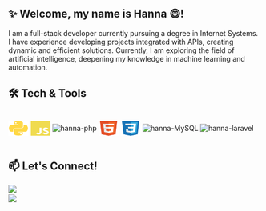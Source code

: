 ## ✨ Welcome, my name is Hanna 😄!

I am a full-stack developer currently pursuing a degree in Internet Systems. I have experience developing projects integrated with APIs, creating dynamic and efficient solutions. Currently, I am exploring the field of artificial intelligence, deepening my knowledge in machine learning and automation.
<br>

## 🛠 Tech & Tools
<div style="display: inline_block"><br>
  <img align="center" alt="hanna-python" height="30" width="40" src="https://raw.githubusercontent.com/devicons/devicon/master/icons/python/python-plain.svg">
  <img align="center" alt="hanna-Js" height="30" width="40" src="https://raw.githubusercontent.com/devicons/devicon/master/icons/javascript/javascript-plain.svg">
  <img align="center" alt="hanna-php" height="30" width="40" src="https://cdn.jsdelivr.net/gh/devicons/devicon@latest/icons/php/php-original.svg">
  <img align="center" alt="hanna-HTML" height="30" width="40" src="https://raw.githubusercontent.com/devicons/devicon/master/icons/html5/html5-original.svg">
  <img align="center" alt="hanna-CSS" height="30" width="40" src="https://raw.githubusercontent.com/devicons/devicon/master/icons/css3/css3-original.svg">
  <img align="center" alt="hanna-MySQL" height="30" width="40" src="https://cdn.jsdelivr.net/gh/devicons/devicon@latest/icons/mysql/mysql-original.svg">
  <img align="center" alt="hanna-laravel" height="30" width="40" src="https://cdn.jsdelivr.net/gh/devicons/devicon@latest/icons/laravel/laravel-original.svg">
</div>
<br>

## 📫 Let's Connect!
<div> 
<a href = "mailto:hannasabrynnapereira@gmail.com"><img src="https://img.shields.io/badge/-Gmail-%23333?style=for-the-badge&logo=gmail&logoColor=" target="_blank"></a> <br>
<a href="https://www.linkedin.com/in/hanna-sabrynna" target="_blank"><img src="https://img.shields.io/badge/-LinkedIn-%230077B5?style=for-the-badge&logo=linkedin&logoColor=" target="_blank"></a> 
</div>


